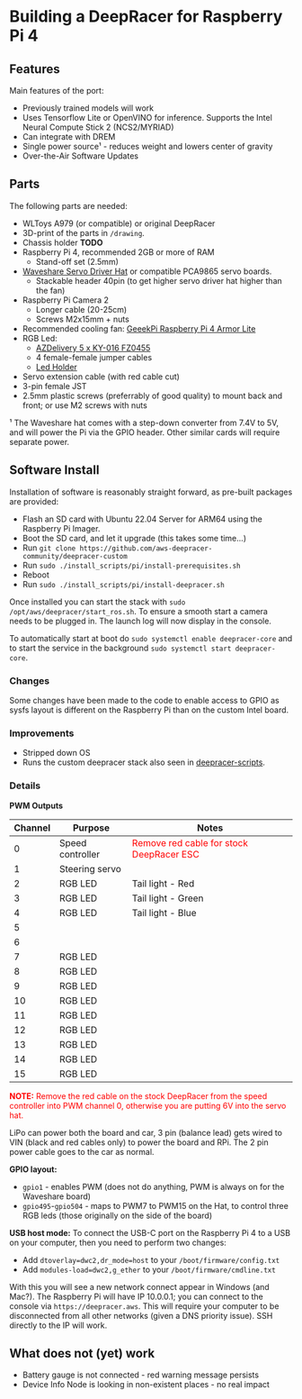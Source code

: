 # Building a DeepRacer for Raspberry Pi 4

## Features

Main features of the port:

- Previously trained models will work
- Uses Tensorflow Lite or OpenVINO for inference. Supports the Intel Neural Compute Stick 2 (NCS2/MYRIAD)
- Can integrate with DREM
- Single power source¹ - reduces weight and lowers center of gravity
- Over-the-Air Software Updates

## Parts

The following parts are needed:

* WLToys A979 (or compatible) or original DeepRacer
* 3D-print of the parts in `/drawing`.
* Chassis holder **TODO**
* Raspberry Pi 4, recommended 2GB or more of RAM
    * Stand-off set (2.5mm)
* [Waveshare Servo Driver Hat](https://www.waveshare.com/product/raspberry-pi/hats/motors-relays/servo-driver-hat.htm) or compatible PCA9865 servo boards. 
    * Stackable header 40pin (to get higher servo driver hat higher than the fan)
* Raspberry Pi Camera 2
    * Longer cable (20-25cm)
    * Screws M2x15mm + nuts
* Recommended cooling fan: [GeeekPi Raspberry Pi 4 Armor Lite](https://www.amazon.de/gp/product/B091L1XKL6/ref=ppx_yo_dt_b_search_asin_title?ie=UTF8&psc=1)
* RGB Led: 
    * [AZDelivery 5 x KY-016 FZ0455](https://www.amazon.co.uk/AZDelivery-KY-016-3-Colour-Arduino-including/dp/B07V6YSGC9/ref=sr_1_1)
    * 4 female-female jumper cables
    * [Led Holder](https://www.amazon.co.uk/Chanzon-Holder-Headfor-Emitting-Diodes/dp/B083Q9Q1ZR/ref=sr_1_4_sspa)
* Servo extension cable (with red cable cut)
* 3-pin female JST
* 2.5mm plastic screws (preferrably of good quality) to mount back and front; or use M2 screws with nuts

¹ The Waveshare hat comes with a step-down converter from 7.4V to 5V, and will power the Pi via the GPIO header. Other similar cards will require separate power.

## Software Install

Installation of software is reasonably straight forward, as pre-built packages are provided:

- Flash an SD card with Ubuntu 22.04 Server for ARM64 using the Raspberry Pi Imager.
- Boot the SD card, and let it upgrade (this takes some time...)
- Run `git clone https://github.com/aws-deepracer-community/deepracer-custom`
- Run `sudo ./install_scripts/pi/install-prerequisites.sh`
- Reboot
- Run `sudo ./install_scripts/pi/install-deepracer.sh`

Once installed you can start the stack with `sudo /opt/aws/deepracer/start_ros.sh`. To ensure a smooth start a camera needs to be plugged in.
The launch log will now display in the console.

To automatically start at boot do `sudo systemctl enable deepracer-core` and to start the service in the background `sudo systemctl start deepracer-core`.

### Changes

Some changes have been made to the code to enable access to GPIO as sysfs layout is different on the Raspberry Pi than on the custom Intel board.

### Improvements

- Stripped down OS
- Runs the custom deepracer stack also seen in [deepracer-scripts](https://github.com/davidfsmith/deepracer-scripts).

### Details

**PWM Outputs**

| Channel | Purpose          | Notes                                                                   |
| ------- | ---------------- | ----------------------------------------------------------------------- |
| 0       | Speed controller | <span style="color:red">Remove red cable for stock DeepRacer ESC</span> |
| 1       | Steering servo   |                                                                         |
| 2       | RGB LED          | Tail light - Red                                                        |
| 3       | RGB LED          | Tail light - Green                                                      |
| 4       | RGB LED          | Tail light - Blue                                                       |
| 5       |
| 6       |
| 7       | RGB LED          |
| 8       | RGB LED          |
| 9       | RGB LED          |
| 10      | RGB LED          |
| 11      | RGB LED          |
| 12      | RGB LED          |
| 13      | RGB LED          |
| 14      | RGB LED          |
| 15      | RGB LED          |

<span style="color:red">**NOTE:** Remove the red cable on the stock DeepRacer from the speed controller into PWM channel 0, otherwise you are putting 6V into the servo hat.</span>

LiPo can power both the board and car, 3 pin (balance lead) gets wired to VIN (black and red cables only) to power the board and RPi. The 2 pin power cable goes to the car as normal.


**GPIO layout:**

- `gpio1` - enables PWM (does not do anything, PWM is always on for the Waveshare board)
- `gpio495`-`gpio504` - maps to PWM7 to PWM15 on the Hat, to control three RGB leds (those originally on the side of the board)

**USB host mode:**
To connect the USB-C port on the Raspberry Pi 4 to a USB on your computer, then you need to perform two changes:
* Add `dtoverlay=dwc2,dr_mode=host` to your `/boot/firmware/config.txt`
* Add `modules-load=dwc2,g_ether` to your `/boot/firmware/cmdline.txt`

With this you will see a new network connect appear in Windows (and Mac?). The Raspberry Pi will have IP 10.0.0.1; you can connect to the console via `https://deepracer.aws`. This will require your computer to be disconnected from all other networks (given a DNS priority issue). SSH directly to the IP will work.

## What does not (yet) work

- Battery gauge is not connected - red warning message persists
- Device Info Node is looking in non-existent places - no real impact
